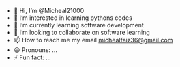 - 👋 Hi, I’m @Micheal21000
- 👀 I’m interested in learning pythons codes
- 🌱 I’m currently learning software development 
- 💞️ I’m looking to collaborate on software learning 
- 📫 How to reach me my email michealfaiz36@gmail.com
- 😄 Pronouns: ...
- ⚡ Fun fact: ...

<!---
Micheal21000/Micheal21000 is a ✨ special ✨ repository because its `README.md` (this file) appears on your GitHub profile.
You can click the Preview link to take a look at your changes.
--->
